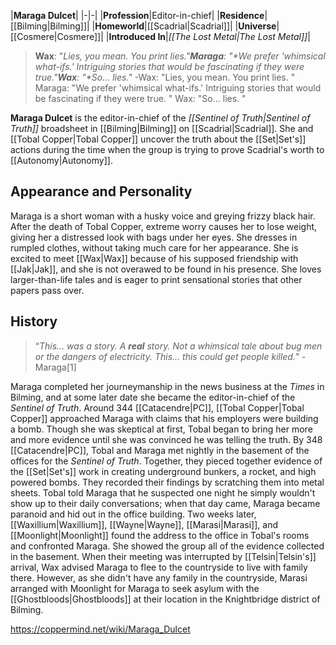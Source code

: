|**Maraga Dulcet**|
|-|-|
|**Profession**|Editor-in-chief|
|**Residence**|[[Bilming\|Bilming]]|
|**Homeworld**|[[Scadrial\|Scadrial]]|
|**Universe**|[[Cosmere\|Cosmere]]|
|**Introduced In**|*[[The Lost Metal\|The Lost Metal]]*|

>**Wax**: "*Lies, you mean. You print lies.**"***Maraga**: "*We prefer 'whimsical what-ifs.' Intriguing stories that would be fascinating if they were true.**"***Wax**: "*So... lies.**"*
\-Wax: "Lies, you mean. You print lies.
"
Maraga: "We prefer 'whimsical what-ifs.' Intriguing stories that would be fascinating if they were true.
"
Wax: "So... lies.
"


**Maraga Dulcet** is the editor-in-chief of the *[[Sentinel of Truth\|Sentinel of Truth]]* broadsheet in [[Bilming\|Bilming]] on [[Scadrial\|Scadrial]]. She and [[Tobal Copper\|Tobal Copper]] uncover the truth about the [[Set\|Set's]] actions during the time when the group is trying to prove Scadrial's worth to [[Autonomy\|Autonomy]].

## Appearance and Personality
Maraga is a short woman with a husky voice and greying frizzy black hair. After the death of Tobal Copper, extreme worry causes her to lose weight, giving her a distressed look with bags under her eyes. She dresses in rumpled clothes, without taking much care for her appearance.
She is excited to meet [[Wax\|Wax]] because of his supposed friendship with [[Jak\|Jak]], and she is not overawed to be found in his presence. She loves larger-than-life tales and is eager to print sensational stories that other papers pass over.

## History
>“*This... was a story. A **real** story. Not a whimsical tale about bug men or the dangers of electricity. This... this could get people killed.*”
\-Maraga[1]

Maraga completed her journeymanship in the news business at the *Times* in Bilming, and at some later date she became the editor-in-chief of the *Sentinel of Truth*. Around 344 [[Catacendre\|PC]], [[Tobal Copper\|Tobal Copper]] approached Maraga with claims that his employers were building a bomb. Though she was skeptical at first, Tobal began to bring her more and more evidence until she was convinced he was telling the truth. By 348 [[Catacendre\|PC]], Tobal and Maraga met nightly in the basement of the offices for the *Sentinel of Truth*. Together, they pieced together evidence of the [[Set\|Set's]] work in creating underground bunkers, a rocket, and high powered bombs. They recorded their findings by scratching them into metal sheets. Tobal told Maraga that he suspected one night he simply wouldn't show up to their daily conversations; when that day came, Maraga became paranoid and hid out in the office building. Two weeks later, [[Waxillium\|Waxillium]], [[Wayne\|Wayne]], [[Marasi\|Marasi]], and [[Moonlight\|Moonlight]] found the address to the office in Tobal's rooms and confronted Maraga. She showed the group all of the evidence collected in the basement.
When their meeting was interrupted by [[Telsin\|Telsin's]] arrival, Wax advised Maraga to flee to the countryside to live with family there. However, as she didn't have any family in the countryside, Marasi arranged with Moonlight for Maraga to seek asylum with the [[Ghostbloods\|Ghostbloods]] at their location in the Knightbridge district of Bilming.



https://coppermind.net/wiki/Maraga_Dulcet